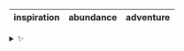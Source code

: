 | inspiration | abundance | adventure |
| :---------: | :-------: | :-------: |

<details>
  <summary>✨</summary>
  These words are chosen at random each day. New words will appear here tomorrow morning.
</details>